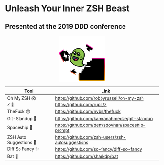 # Unleash Your Inner ZSH Beast

## Presented at the 2019 DDD conference

<p align="center">
<img src="./assets/unleash.png" alt="unleash your inner zsh beast" width="30%" />
</p>

| Tool                           | Link                                             |
| ------------------------------ | ------------------------------------------------ |
| Oh My ZSH :scream:             | https://github.com/robbyrussell/oh-my-zsh        |
| Z :runner:                     | https://github.com/rupa/z                        |
| TheFuck :angry:                | https://github.com/nvbn/thefuck                  |
| Git-Standup :raising_hand:     | https://github.com/kamranahmedse/git-standup     |
| Spaceship :rocket:             | https://github.com/denysdovhan/spaceship-prompt  |
| ZSH Auto Suggestions :robot: | https://github.com/zsh-users/zsh-autosuggestions |
| Diff So Fancy :sparkles: | https://github.com/so-fancy/diff-so-fancy |
| Bat :bat: | https://github.com/sharkdp/bat|





